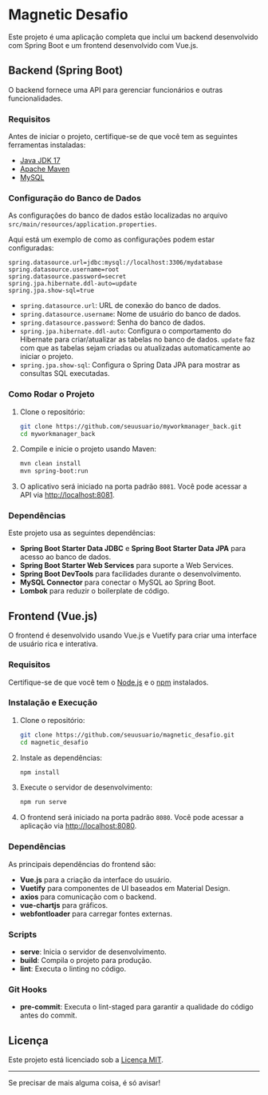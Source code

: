 
# Magnetic Desafio

Este projeto é uma aplicação completa que inclui um backend desenvolvido com Spring Boot e um frontend desenvolvido com Vue.js.

## Backend (Spring Boot)

O backend fornece uma API para gerenciar funcionários e outras funcionalidades.

### Requisitos

Antes de iniciar o projeto, certifique-se de que você tem as seguintes ferramentas instaladas:

- [Java JDK 17](https://www.oracle.com/java/technologies/javase-jdk17-downloads.html)
- [Apache Maven](https://maven.apache.org/download.cgi)
- [MySQL](https://dev.mysql.com/downloads/)

### Configuração do Banco de Dados

As configurações do banco de dados estão localizadas no arquivo `src/main/resources/application.properties`. 

Aqui está um exemplo de como as configurações podem estar configuradas:

```properties
spring.datasource.url=jdbc:mysql://localhost:3306/mydatabase
spring.datasource.username=root
spring.datasource.password=secret
spring.jpa.hibernate.ddl-auto=update
spring.jpa.show-sql=true
```

- `spring.datasource.url`: URL de conexão do banco de dados.
- `spring.datasource.username`: Nome de usuário do banco de dados.
- `spring.datasource.password`: Senha do banco de dados.
- `spring.jpa.hibernate.ddl-auto`: Configura o comportamento do Hibernate para criar/atualizar as tabelas no banco de dados. `update` faz com que as tabelas sejam criadas ou atualizadas automaticamente ao iniciar o projeto.
- `spring.jpa.show-sql`: Configura o Spring Data JPA para mostrar as consultas SQL executadas.

### Como Rodar o Projeto

1. Clone o repositório:

    ```bash
    git clone https://github.com/seuusuario/myworkmanager_back.git
    cd myworkmanager_back
    ```

2. Compile e inicie o projeto usando Maven:

    ```bash
    mvn clean install
    mvn spring-boot:run
    ```

3. O aplicativo será iniciado na porta padrão `8081`. Você pode acessar a API via [http://localhost:8081](http://localhost:8081).

### Dependências

Este projeto usa as seguintes dependências:

- **Spring Boot Starter Data JDBC** e **Spring Boot Starter Data JPA** para acesso ao banco de dados.
- **Spring Boot Starter Web Services** para suporte a Web Services.
- **Spring Boot DevTools** para facilidades durante o desenvolvimento.
- **MySQL Connector** para conectar o MySQL ao Spring Boot.
- **Lombok** para reduzir o boilerplate de código.

## Frontend (Vue.js)

O frontend é desenvolvido usando Vue.js e Vuetify para criar uma interface de usuário rica e interativa.

### Requisitos

Certifique-se de que você tem o [Node.js](https://nodejs.org/) e o [npm](https://www.npmjs.com/) instalados.

### Instalação e Execução

1. Clone o repositório:

    ```bash
    git clone https://github.com/seuusuario/magnetic_desafio.git
    cd magnetic_desafio
    ```

2. Instale as dependências:

    ```bash
    npm install
    ```

3. Execute o servidor de desenvolvimento:

    ```bash
    npm run serve
    ```

4. O frontend será iniciado na porta padrão `8080`. Você pode acessar a aplicação via [http://localhost:8080](http://localhost:8080).

### Dependências

As principais dependências do frontend são:

- **Vue.js** para a criação da interface do usuário.
- **Vuetify** para componentes de UI baseados em Material Design.
- **axios** para comunicação com o backend.
- **vue-chartjs** para gráficos.
- **webfontloader** para carregar fontes externas.

### Scripts

- **serve**: Inicia o servidor de desenvolvimento.
- **build**: Compila o projeto para produção.
- **lint**: Executa o linting no código.

### Git Hooks

- **pre-commit**: Executa o lint-staged para garantir a qualidade do código antes do commit.

## Licença

Este projeto está licenciado sob a [Licença MIT](LICENSE).

---

Se precisar de mais alguma coisa, é só avisar!
